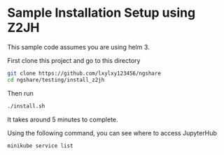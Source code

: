 # Sample Installation Setup using Z2JH

This sample code assumes you are using helm 3.

First clone this project and go to this directory
```sh
git clone https://github.com/lxylxy123456/ngshare
cd ngshare/testing/install_z2jh
```

Then run
```sh
./install.sh
```

It takes around 5 minutes to complete.

Using the following command, you can see where to access JupyterHub
```
minikube service list
```

